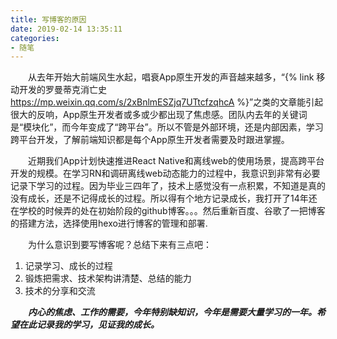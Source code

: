 ```yaml
---
title: 写博客的原因
date: 2019-02-14 13:35:11
categories: 
- 随笔
---
```


&emsp;&emsp;从去年开始大前端风生水起，唱衰App原生开发的声音越来越多，“{% link 移动开发的罗曼蒂克消亡史 https://mp.weixin.qq.com/s/2xBnlmESZjq7UTtcfzqhcA %}”之类的文章能引起很大的反响，App原生开发者或多或少都出现了焦虑感。团队内去年的关键词是“模块化”，而今年变成了“跨平台”。所以不管是外部环境，还是内部因素，学习跨平台开发，了解前端知识都是每个App原生开发者需要及时跟进掌握。
<!-- more -->
&emsp;&emsp;近期我们App计划快速推进React Native和离线web的使用场景，提高跨平台开发的规模。在学习RN和调研离线web动态能力的过程中，我意识到非常有必要记录下学习的过程。因为毕业三四年了，技术上感觉没有一点积累，不知道是真的没有成长，还是不记得成长的过程。所以得有个地方记录成长，我打开了14年还在学校的时候弄的处在初始阶段的github博客。。。然后重新百度、谷歌了一把博客的搭建方法，选择使用hexo进行博客的管理和部署.

&emsp;&emsp;为什么意识到要写博客呢？总结下来有三点吧：
1. 记录学习、成长的过程
2. 锻炼把需求、技术架构讲清楚、总结的能力
3. 技术的分享和交流

&emsp;&emsp;***内心的焦虑、工作的需要，今年特别缺知识，今年是需要大量学习的一年。希望在此记录我的学习，见证我的成长。***
